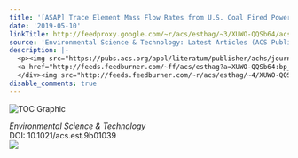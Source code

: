 ```yaml
---
title: '[ASAP] Trace Element Mass Flow Rates from U.S. Coal Fired Power Plants'
date: '2019-05-10'
linkTitle: http://feedproxy.google.com/~r/acs/esthag/~3/XUWO-QQSb64/acs.est.9b01039
source: 'Environmental Science & Technology: Latest Articles (ACS Publications)'
description: |-
  <p><img src="https://pubs.acs.org/appl/literatum/publisher/achs/journals/content/esthag/0/esthag.ahead-of-print/acs.est.9b01039/20190510/images/medium/es-2019-01039y_0005.gif" alt="TOC Graphic"/></p><div><cite>Environmental Science & Technology</cite></div><div>DOI: 10.1021/acs.est.9b01039</div><div class="feedflare">
  <a href="http://feeds.feedburner.com/~ff/acs/esthag?a=XUWO-QQSb64:bp_9z8bG5VA:yIl2AUoC8zA"><img src="http://feeds.feedburner.com/~ff/acs/esthag?d=yIl2AUoC8zA" border="0"></img></a>
  </div><img src="http://feeds.feedburner.com/~r/acs/esthag/~4/XUWO-QQSb64" height="1" width="1" ...
disable_comments: true
---
```

<p><img src="https://pubs.acs.org/appl/literatum/publisher/achs/journals/content/esthag/0/esthag.ahead-of-print/acs.est.9b01039/20190510/images/medium/es-2019-01039y_0005.gif" alt="TOC Graphic"/></p><div><cite>Environmental Science & Technology</cite></div><div>DOI: 10.1021/acs.est.9b01039</div><div class="feedflare">
<a href="http://feeds.feedburner.com/~ff/acs/esthag?a=XUWO-QQSb64:bp_9z8bG5VA:yIl2AUoC8zA"><img src="http://feeds.feedburner.com/~ff/acs/esthag?d=yIl2AUoC8zA" border="0"></img></a>
</div><img src="http://feeds.feedburner.com/~r/acs/esthag/~4/XUWO-QQSb64" height="1" width="1" ...